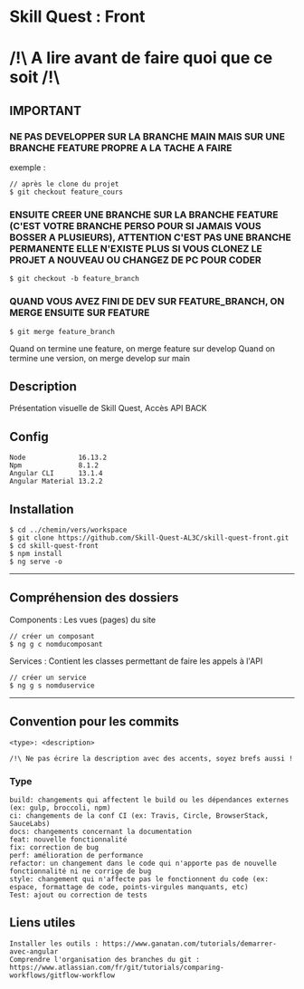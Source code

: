 # Skill Quest : Front
# /!\ A lire avant de faire quoi que ce soit /!\
## IMPORTANT
### NE PAS DEVELOPPER SUR LA BRANCHE MAIN MAIS SUR UNE BRANCHE FEATURE PROPRE A LA TACHE A FAIRE
exemple :
```
// après le clone du projet
$ git checkout feature_cours
```
### ENSUITE CREER UNE BRANCHE SUR LA BRANCHE FEATURE (C'EST VOTRE BRANCHE PERSO POUR SI JAMAIS VOUS BOSSER A PLUSIEURS), ATTENTION C'EST PAS UNE BRANCHE PERMANENTE ELLE N'EXISTE PLUS SI VOUS CLONEZ LE PROJET A NOUVEAU OU CHANGEZ DE PC POUR CODER
```
$ git checkout -b feature_branch
```
### QUAND VOUS AVEZ FINI DE DEV SUR FEATURE_BRANCH, ON MERGE ENSUITE SUR FEATURE
```
$ git merge feature_branch
```
Quand on termine une feature, on merge feature sur develop
Quand on termine une version, on merge develop sur main

## Description
Présentation visuelle de Skill Quest, Accès API BACK
## Config
```
Node             16.13.2
Npm              8.1.2
Angular CLI      13.1.4 
Angular Material 13.2.2
```
## Installation
```
$ cd ../chemin/vers/workspace
$ git clone https://github.com/Skill-Quest-AL3C/skill-quest-front.git
$ cd skill-quest-front
$ npm install
$ ng serve -o
```
***
## Compréhension des dossiers
Components : Les vues (pages) du site
```
// créer un composant
$ ng g c nomducomposant
```
Services : Contient les classes permettant de faire les appels à l'API
```
// créer un service
$ ng g s nomduservice
```
***
## Convention pour les commits
```
<type>: <description>

/!\ Ne pas écrire la description avec des accents, soyez brefs aussi !
```
### Type
```
build: changements qui affectent le build ou les dépendances externes (ex: gulp, broccoli, npm)
ci: changements de la conf CI (ex: Travis, Circle, BrowserStack, SauceLabs)
docs: changements concernant la documentation
feat: nouvelle fonctionnalité
fix: correction de bug
perf: amélioration de performance
refactor: un changement dans le code qui n'apporte pas de nouvelle fonctionnalité ni ne corrige de bug
style: changement qui n'affecte pas le fonctionnent du code (ex: espace, formattage de code, points-virgules manquants, etc)
Test: ajout ou correction de tests
```
## Liens utiles
```
Installer les outils : https://www.ganatan.com/tutorials/demarrer-avec-angular
Comprendre l'organisation des branches du git : https://www.atlassian.com/fr/git/tutorials/comparing-workflows/gitflow-workflow
```
